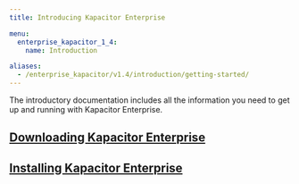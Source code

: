 ```yaml
---
title: Introducing Kapacitor Enterprise

menu:
  enterprise_kapacitor_1_4:
    name: Introduction

aliases:
  - /enterprise_kapacitor/v1.4/introduction/getting-started/
---
```


The introductory documentation includes all the information you need to get up
and running with Kapacitor Enterprise.

## [Downloading Kapacitor Enterprise](/enterprise_kapacitor/v1.4/introduction/download/)

## [Installing Kapacitor Enterprise](/enterprise_kapacitor/v1.4/introduction/installation_guide/)
